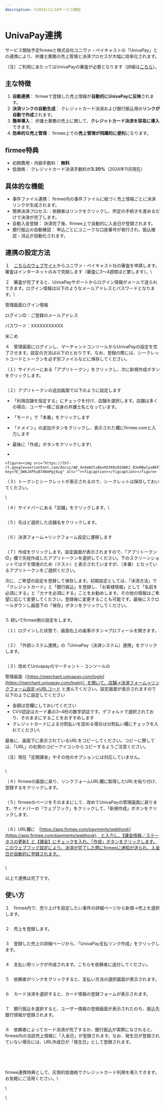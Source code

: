```yaml
---
description: ※2024/11/18サービス開始
---
```


# UnivaPay連携

サービス開始予定firmeeと株式会社ユニヴァ・ペイキャストの「UnivaPay」との連携により、弁護士業務の売上管理と決済プロセスが大幅に効率化されます。

（注）ご利用にあたってはUnivaPayの審査が必要となります（詳細は[こちら](https://r-agent.upc-app.com/firmeeplan/)）。



## 主な特徴

1. **自動連携**： firmeeで登録した売上情報が**自動的にUnivaPayに反映**されます。
2. **決済リンクの自動生成**： クレジットカード決済および銀行振込用の**リンクが自動で作成**されます。
3. **簡単導入**： 弁護士業務の売上に関して、**クレジットカード決済を容易に導入**できます。
4. **効率的な売上管理**： firmee上での**売上管理が飛躍的に便利**になります。

## firmee特典

* 初期費用・月額手数料： **無料**
* 低価格： クレジットカード決済手数料が**3.20%**（2024年11月現在）



## 具体的な機能

* 事件ファイル連携： firmee内の事件ファイルに紐づく売上情報ごとに決済リンクが生成されます。
* 簡単決済プロセス:：依頼者はリンクをクリックし、所定の手続きを進めるだけで決済が完了します。
* 自動入金登録： 決済完了後、firmee上で自動的に入金日が登録されます。
* 銀行振込の自動確認： 申込ごとにユニークな口座番号が発行され、振込確認・消込が自動化されます。

## 連携の設定方法

１　[こちらのウェブサイト](https://r-agent.upc-app.com/firmeeplan/)からユニヴァ・ペイキャスト社の審査を申請します。審査はインターネットのみで完結します（審査に3〜4週間ほど要します）。\


２　審査が完了すると、UnivaPayサポートからログイン情報がメールで送られてきます。ログイン情報は以下のようなメールアドレスとパスワードとなります。\


管理画面ログイン情報

ログインID：ご登録のメールアドレス

パスワード：XXXXXXXXXXX

米こめ

４　管理画面にログインし、マーチャントコンソールからUnivaPayの設定を完了させます。設定の方法は以下のとおりです。なお、登録の際には、シークレットコードとトークンを必ず別ファイルなどに保存してください。

（１）サイドバーにある「アプリトークン」をクリックし、次に新規作成ボタンをクリックします。

<figure><img src="https://lh7-rt.googleusercontent.com/docsz/AD_4nXcCVZ8xOKLytJ45siwfQb7g2K6EbYZRYkORbQCYZFlchFliXUvoAI9XhuN5N7yHIf9E0gJFscAJn9eAh8eQhcMT5uuDddb2GRE4ThhvbM5xRUhcpUs_9dViEMoM-Sj-TJJrkfnP?key=fE_DWkJXP5uB7d6mPgj6ig" alt=""><figcaption></figcaption></figure>



（２）アプリトークンの追加画面で以下のように設定します

* 「利用店舗を指定する」にチェックを付け、店舗を選択します。店舗は多くの場合、ユーザー様ご自身の弁護士名となっています。
* 「モード」で「本番」をクリックします
* 「ドメイン」の追加ボタンをクリックし、表示された欄にfirmee.comと入力します
* 最後に「作成」ボタンをクリックします\

*

    <figure><img src="https://lh7-rt.googleusercontent.com/docsz/AD_4nXeW2tsBenhEtK0z6S9AKJ_83eRBwlyo8KFIGmTJCQMabanO5N5tGYap3zYIQGGwLuBLfb8ZoqqzX3j1vRHufEyr_6WdDyhApJHPKmikbw3wm0LVpy9UXWTKGxwH405kh3XnTuCedg?key=fE_DWkJXP5uB7d6mPgj6ig" alt=""><figcaption></figcaption></figure>



（３）トークンとシークレットが表示されるので、シークレットは保存しておいてください。

\


（４）サイドバーにある「店舗」をクリックします。\


<figure><img src="https://lh7-rt.googleusercontent.com/docsz/AD_4nXe7omWwP4WszKbuSRL2XTHw1Zzq9t91WTJWQAVwtMtZiKcVQ42FtxdiOikjQn7UmlsHTudCMUh16d4GL38EC0hhFmlblfmKdn5PAAJAhYwtCRpplf37rO_ruko8Gj-_qOckmlVe?key=fE_DWkJXP5uB7d6mPgj6ig" alt=""><figcaption></figcaption></figure>

（５）先ほど選択した店舗名をクリックします。

<figure><img src="https://lh7-rt.googleusercontent.com/docsz/AD_4nXdyK2hr7PsIDAOGfrlXu0cGdZ7YuaDI-eIXq17HNjE0bxOLq6nsZXMzy0B_ikNKU_7echSxeHuUFaZr9-qdMCQ-MWfVu-wuYZx-_bvrgk58yuycR7LIkttMfnT-SzoHrPyRkKjz?key=fE_DWkJXP5uB7d6mPgj6ig" alt=""><figcaption></figcaption></figure>

（６）決済フォーム→リンクフォーム設定に遷移します

<figure><img src="https://lh7-rt.googleusercontent.com/docsz/AD_4nXdr5-nyelkVk05j23DuL4h2hnUBgnq1Pb11L-vVGX8O7L5Audw_o1HNiI0MuvzIWP7wxOJByJsdrWG0_P3OthI5S0BcvHhB5f4oRkCY5Ssb7_mQZKz6DjYQXgHfglBIgwpnARHNSg?key=fE_DWkJXP5uB7d6mPgj6ig" alt=""><figcaption></figcaption></figure>

（７）作成をクリックします。設定画面が表示されますので、「アプリトークンID」欄で先程作成したアプリトークンを選択してください。下のスクリーンショットではデモ環境のため（テスト）と表示されていますが、（本番）となっているアプリトークンをご選択ください。

次に、ご希望の設定を登録して保存します。初期設定としては、「決済方法」で「クレジットカード」と「銀行振込」を登録し、「お客様情報」として「名前を必須にする」と「カナを必須にする」ことをお勧めします。その他の情報はご希望に応じて変更してください。登録後に変更することも可能です。最後にスクロールダウンし画面下の「保存」ボタンをクリックしてください。

<figure><img src="https://lh7-rt.googleusercontent.com/docsz/AD_4nXfHo0MUFt2ovT4tihq8s5XabaR8ybnNAnU2yQvSTqtNPC7M01WwoX35WAZEhl_-SehckcwiBDn-I4tuQ5VSbiFO0LOdYQS_cng-7amQ3Yi6vOjJTJyYNzWChj9eoHCupKd_ZuTVDg?key=fE_DWkJXP5uB7d6mPgj6ig" alt=""><figcaption></figcaption></figure>



５  続いてfirmee側の設定をします。

（１）ログインした状態で、画面右上の歯車ボタン→プロフィールを開きます。

<figure><img src="https://lh7-rt.googleusercontent.com/docsz/AD_4nXctYp5KS84NMIFRKP5p1NLM2F1cvJSq0nbYrlrDVnxdHGhoPDmlv8aoln9qlhJgQz1MktL9tijmysgjgT-AqdhXNAWMEwYoeMMpyjV7cAkLJx-j-F249mIffr5srBBqHchB4QvHLA?key=fE_DWkJXP5uB7d6mPgj6ig" alt=""><figcaption></figcaption></figure>

（２）　「外部システム連携」の「UnivaPay（決済システム）連携」をクリックします。

<figure><img src="https://lh7-rt.googleusercontent.com/docsz/AD_4nXcy_cSZVGlLpf45kkuVJ8YZwibxDHLD_zsUWFWz3mCVvNkei1C7S2DD7MByfoqh2F0v9w3Zdc__Tfov2zdr-2JAz6RrikUU3NFtYWyAIySJP2GRcExyJaAh44OXWDCLmVUPsCsInA?key=fE_DWkJXP5uB7d6mPgj6ig" alt=""><figcaption></figcaption></figure>

（３）改めてUnivapayのマーチャント・コンソールの

管理画面（[https://merchant.univapay.com/login](https://merchant.univapay.com/login)）を開いて、店舗→決済フォーム→リンクフォーム設定→URLコード と進んでください。設定画面が表示されますので以下のように設定してください

* 金額は空欄にしておいてください
* CVV認証はカード裏の3\~4桁の数字認証です。デフォルトで選択されており、そのままにすることをおすすめします
* クレジットカードによる分割払いを認める場合は分割払い欄にチェックを入れてください\


最後に、画面下に表示されているURLをコピーしてください。コピーに際しては、「URL」の右側のコピーアイコンからコピーするようご注意ください。

（注）現在「定期課金」やその他のオプションには対応していません。

<figure><img src="https://lh7-rt.googleusercontent.com/docsz/AD_4nXeVKYGoRf_flwj9ZQN2of0lLtT7I7oQspWjeq0RPzw60AW2x6fjwoxP41ZhJeBi4bvuh1-_62i_HLyRrD6_w8xm46HQk9F0hj8k2RNeFxNtPFWoDaoVaDhgsIuxgdzXhyxvokVfyQ?key=fE_DWkJXP5uB7d6mPgj6ig" alt=""><figcaption></figcaption></figure>

\


（４）firmeeの画面に戻り、リンクフォームURL欄に取得したURLを貼り付け、登録するをクリックします。

<figure><img src="https://lh7-rt.googleusercontent.com/docsz/AD_4nXd-lgzYL2TX7gpRfjBcDEAdegusl1NqURkC_87F16WieKAYmlKyjXkQUAby1nuDWN1kT6Ev9xCfw2dJddXtBqA_dJdKTWkxFGAx7nVeKCWHpGlurEpu8zrwMIQ2MpsOHm-M-Z-ufg?key=fE_DWkJXP5uB7d6mPgj6ig" alt=""><figcaption></figcaption></figure>



（５）firmeeのページをそのままにして、改めてUnivaPayの管理画面に戻ります。サイドバーの「ウェブフック」をクリックして、「新規作成」ボタンをクリックします。

<figure><img src="https://lh7-rt.googleusercontent.com/docsz/AD_4nXfiGoz0NZhUnSJANAM-CnPJBbv9uHBy3HsaUmq7FXJ50R3LxAeoRSBC_d8YnmoUoIwKxqfox6jF5boqzEv4-fF-a_o1R35w0ZbYL7_eLzQQ8I9NoZBCmh0km9pwCp9xQo-p6uKm?key=fE_DWkJXP5uB7d6mPgj6ig" alt=""><figcaption></figcaption></figure>



（６）URL欄に　[https://app.firmee.com/payments/webhook](https://app.firmee.com/payments/webhook)　と入力し、【課金情報／ステータスの更新】と【課金】にチェックを入れ、「作成」ボタンをクリックします。このウェブフック設定により、決済が完了した際にfirmeeに通知が送られ、入金日が自動的に登録されます。

<figure><img src="https://lh7-rt.googleusercontent.com/docsz/AD_4nXcyVB45qk32NUbNfMR3bh3hqqpv75g0bG0gMe_BEGMG9nCliGhhRPWnUn7o5fbMvD6BOAIbos4GidBOCOhVYnem0Bd81Yc_Yr23bGHp_lMRTx-qCXR2VvQEyJfKPHrXbdATYwQFeA?key=fE_DWkJXP5uB7d6mPgj6ig" alt=""><figcaption></figcaption></figure>

\


以上で連携は完了です。



## 使い方



１　firmee内で、売り上げを設定したい事件の詳細ページから新規→売上を選択します。

<figure><img src="https://lh7-rt.googleusercontent.com/docsz/AD_4nXdRe07tMOom7Hs523y7uy6lRJLJMi2NH3WpDSs1VQ7VWVPvKozwgcTJXKbueRIFMVa6Feb18K6PFmeth81m7_Cm5OXr3k_bbbbKmNjHOich0cPmr-e8WxZL_4AVj8nc_J15Z3cgHH0gu2hhIHquapdOxhM?key=fE_DWkJXP5uB7d6mPgj6ig" alt=""><figcaption></figcaption></figure>



２　売上を登録します。

<figure><img src="https://lh7-rt.googleusercontent.com/docsz/AD_4nXe01dSoylvdlylGoockskhaRt1FZfTzgWTQMMGuj0SWKPG87u1cnWzVIc1HWinlv-aIvmpp-Ueiv-Bl4FGCKOrciT9zJtILrV2JTJy0TQ6rasA5aSoWahGrq9m95A-fpPcINf0AwMaxt4NTIatNMcmhMKzP?key=fE_DWkJXP5uB7d6mPgj6ig" alt=""><figcaption></figcaption></figure>



３　登録した売上の詳細ページから、「UnivaPay支払リンク作成」をクリックします。

<figure><img src="https://lh7-rt.googleusercontent.com/docsz/AD_4nXf3mkI5ZY4wHcuXNPHxDqTIDdlZVoBF8p6AHJQ3H7E7vUriVaYTTFIKTDHFFURoPTR-fJQNQBSf0hWzdq0qkg6qEBEgNY3gWTG8aMQt-tq5jvb-S2AJLj8sVdUeqoqNKSyqNlPENprSMkCpsECF6_LOhe6q?key=fE_DWkJXP5uB7d6mPgj6ig" alt=""><figcaption></figcaption></figure>

４　支払い用リンクが作成されます。こちらを依頼者に送付してください。

<figure><img src="https://lh7-rt.googleusercontent.com/docsz/AD_4nXcXY5B9PL0RS9yOyk-M3J5v274X8lUrPLJ6sYsxGUsCAX7nqSLfG5YjeghGT98VNM6qATkoJALOfzsmKuCddInshj732ICZQVvMm3IFLlyRWZbYRTlCIzQd9ctNVBf3EO-sQQWIHBmbrYIEZsMZLqqffbmz?key=fE_DWkJXP5uB7d6mPgj6ig" alt=""><figcaption></figcaption></figure>



５　依頼者がリンクをクリックすると、支払い方法の選択画面が表示されます。

<figure><img src="https://lh7-rt.googleusercontent.com/docsz/AD_4nXc9QiKZd_hwzlP7WUWrr0aOuwwH9CUQPo9blW3HYFX6vStv_8DEaUlM6FEL2JqL1V4mclTzJglQURi_Llr03_dWr-VvJJJF582gLHcYcNWHp3gJ5ZHXu6ahG6YXFPVQPlnbxJb0pM8qAXrRYO3kx62Ckn26?key=fE_DWkJXP5uB7d6mPgj6ig" alt=""><figcaption></figcaption></figure>



６　カード決済を選択すると、カード情報の登録フォームが表示されます。

<figure><img src="https://lh7-rt.googleusercontent.com/docsz/AD_4nXcTKaEN0SW8SQpuFYRapEUVZmm_QRRf7IObKeymR0DklfisgDjKri3Kn_hCoOc699CSjE_hlKK4YANXLDZQtfUMSWcioWr9s5va-LQIkjIscdvZaH-EDVdCtazxsPmXVNCrnB7evWl1VNGu8H27LIAtOZc?key=fE_DWkJXP5uB7d6mPgj6ig" alt=""><figcaption></figcaption></figure>



７　銀行振込を選択すると、ユーザー情報の登録画面が表示されたのち、振込先銀行情報が登録されます。

<figure><img src="https://lh7-rt.googleusercontent.com/docsz/AD_4nXerSkm8Wah12ktapoJy02k6FXpHSzf23s4DhsWV8Sp5kYsiaavBZfmfsjOZh4fhStqt_DjGppI5i025T46Ft15oNO7bCXH6VCPd-q4MfwB6bxzPdmlwgdh3oiw85JwAVKATnKbtCotwQUkpL5U8Ssq96Td2?key=fE_DWkJXP5uB7d6mPgj6ig" alt=""><figcaption></figcaption></figure>

８　依頼者によってカード決済が完了するか、銀行振込が実際になされると、firmee内の当該売上情報に「入金日」が登録されます。なお、発生日が登録されていない場合には、URL作成日が「発生日」として登録されます。

<figure><img src="https://lh7-rt.googleusercontent.com/docsz/AD_4nXfS5XbZ60_d98shoTPZRZW4UcFNQCA1JupY2Yot3lDyZel-yZN2VfG3SHuGa18rQWiWFgL12uMqGEObBTI7yCTSVjjgjbL75ljMYlqFt9yKe9z_Qm7CN-Re6JbbWvpNIA2yIywIUB46EwC11edU7la7wcE?key=fE_DWkJXP5uB7d6mPgj6ig" alt=""><figcaption></figcaption></figure>

\
\
\
firmee連携特典として、圧倒的低価格でクレジットカード利用を導入できます。お気軽にご活用ください。\


\


\


